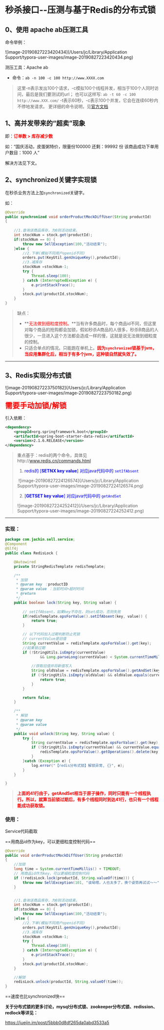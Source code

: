 

# 秒杀接口--压测与基于Redis的分布式锁



## 0、使用 apache ab压测工具

命令举例：

![image-20190827223420434](/Users/jc/Library/Application Support/typora-user-images/image-20190827223420434.png)





测压工具：Apache ab

- 命令：`ab -n 100 -c 100 http://www.XXXX.com`

> 这里-n表示发出100个请求，-c模拟100个线程并发，相当于100个人同时访问，最后是我们要测试的url； 也可以这样写: `ab -t 60 -c 100 http://www.XXX.com/`
> -t表示60秒，-c表示100个并发，它会在连续60秒内不停地发请求。
> 更详细的命令说明，见[官方文档](http://httpd.apache.org/docs/2.0/programs/ab.html)



## 1、高并发带来的“超卖”现象

即：**<font color='red'>订单数 > 库存减少数</font>**

如：“国庆活动，皮蛋粥特价，限量份100000 还剩：99992 份 该商品成功下单用户数目：1000 人”

解决方法见下文。

## 2、synchronized关键字实现锁

在秒杀业务方法上加`synchronized`关键字。

如：

```java
@Override
public synchronized void orderProductMockDiffUser(String productId)
{
   
    //1.查询该商品库存，为0则活动结束。
    int stockNum = stock.get(productId);
    if(stockNum == 0) {
        throw new SellException(100,"活动结束");
    }else {
        //2.下单(模拟不同用户openid不同)
        orders.put(KeyUtil.genUniqueKey(),productId);
        //3.减库存
        stockNum =stockNum-1;
        try {
            Thread.sleep(100);
        } catch (InterruptedException e) {
            e.printStackTrace();
        }
        stock.put(productId,stockNum);
    }
}
```



> 缺点：
>
> - **<font color='red'>无法做到细粒度控制。</font>**当有许多商品时，每个商品id不同，但这里对每个商品的抢购都会加锁，假如秒杀A商品的人很多，秒杀B商品的人很少，一旦进入这个方法都会造成一样的慢，这就是说无法做到细粒度的控制。
> - 只适合单点的情况。只能跑在单机上。**<font color='red'>因为`synchronized`锁基于jvm，当应用集群化后，相当于有多个jvm，这种锁自然就失效了。</font>**



------



## 3、Redis实现分布式锁

![image-20190827223750182](/Users/jc/Library/Application Support/typora-user-images/image-20190827223750182.png)



**<font color='red' size=5>需要手动加锁/解锁</font>**



引入依赖：

```xml
<dependency>
    <groupId>org.springframework.boot</groupId>
    <artifactId>spring-boot-starter-data-redis</artifactId>
    <version>2.1.6.RELEASE</version>
</dependency>
```





> 重点基于：redis的两个命令，具体见http://www.redis.cn/commands.html
>
>  1. <font color='blue'>redis的 [**SETNX key value**] 对应java代码中的 `setIfAbsent`</font>
>
>  ​	![image-20190827224126574](/Users/jc/Library/Application Support/typora-user-images/image-20190827224126574.png)
>
>  
>
> 2. <font color='blue'>[**GETSET key value**] 对应java代码中的 `getAndSet`</font>
>
>   ![image-20190827224252412](/Users/jc/Library/Application Support/typora-user-images/image-20190827224252412.png)
>



------



### 实现：

```java
package com.jachin.sell.service;
@Component
@Slf4j
public class RedisLock {

    @Autowired
    private StringRedisTemplate redisTemplate;

    /**
     * 加锁
     * @param key ：productID
     * @param value ：当前时间+超时时间
     * @return
     */
    public boolean lock(String key, String value) {
      
        // setIfAbsent，如果key不存在，则set成功，否则失败
        if(redisTemplate.opsForValue().setIfAbsent(key, value)) {
            return true;
        }

        // 以下代码加入过期判断防止死锁
        // currentValue是旧值
        String currentValue = redisTemplate.opsForValue().get(key);
        //如果锁过期
        if (!StringUtils.isEmpty(currentValue)
                && Long.parseLong(currentValue) < System.currentTimeMillis()) {
            
            //获取旧值并将新值写入
            String oldValue = redisTemplate.opsForValue().getAndSet(key, value);
            if (!StringUtils.isEmpty(oldValue) && oldValue.equals(currentValue)) {
                return true;
            }
        }

        return false;
    }

    /**
     * 解锁
     * @param key
     * @param value
     */
    public void unlock(String key, String value) {
        try {
            String currentValue = redisTemplate.opsForValue().get(key);
            if (!StringUtils.isEmpty(currentValue) && currentValue.equals(value)) {
                redisTemplate.opsForValue().getOperations().delete(key);
            }
        }catch (Exception e) {
            log.error("【redis分布式锁】解锁异常, {}", e);
        }
    }

}
```

> **<font color='red'>上面的41行由于，getAndSet相当于原子操作，同时只能有一个线程执行。所以，就算当前锁过期后，有多个线程同时到达41行，也只有一个线程能成功获取锁。</font>**



### 使用：

Service代码截取

==用商品id作为key，可以更细粒度控制代码==

```java
@Override
public void orderProductMockDiffUser(String productId)
{
    //加锁
    long time = System.currentTimeMillis() + TIMEOUT;
    // 用商品id作为key，可以更细粒度控制代码
    if (!redisLock.lock(productId, String.valueOf(time))) {
        throw new SellException(101, "诶呦喂，人也太多了，换个姿势再试试～～");
    }


    //1.查询该商品库存，为0则活动结束。
    int stockNum = stock.get(productId);
    if(stockNum == 0) {
        throw new SellException(100,"活动结束");
    }else {
        //2.下单(模拟不同用户openid不同)
        orders.put(KeyUtil.genUniqueKey(),productId);
        //3.减库存
        stockNum =stockNum-1;
        try {
            Thread.sleep(100);
        } catch (InterruptedException e) {
            e.printStackTrace();
        }
        stock.put(productId,stockNum);
    }

    //解锁
    redisLock.unlock(productId, String.valueOf(time));
}
```

==速度也比synchronized快==



**关于分布式锁的更多讨论，mysql分布式锁、zookeeper分布式锁、redission、redlock等详见：**

https://juejin.im/post/5bbb0d8df265da0abd3533a5